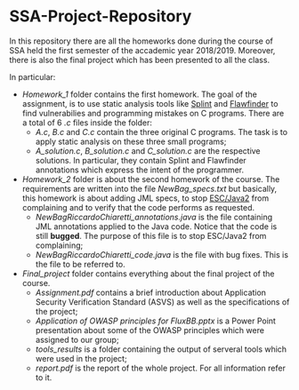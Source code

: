 # SSA-Project-Repository

In this repository there are all the homeworks done during the course of SSA held the first semester of the accademic year 2018/2019.
Moreover, there is also the final project which has been presented to all the class.

In particular:
- *Homework_1* folder contains the first homework. The goal of the assignment, is to use static analysis tools like 
  [Splint](https://splint.org/) and [Flawfinder](https://dwheeler.com/flawfinder/) to find vulnerabilies and programming 
  mistakes on C programs. There are a total of 6 *.c* files inside the folder:
  - *A.c*, *B.c* and *C.c* contain the three original C programs. The task is to apply static analysis on these three 
    small programs;
  - *A_solution.c*, *B_solution.c* and *C_solution.c* are the respective solutions.
    In particular, they contain Splint and Flawfinder annotations which express the intent of the programmer. 
- *Homework_2* folder is about the second homework of the course. The requirements are written into 
  the file *NewBag_specs.txt* 
  but basically, this homework is about adding JML specs, to stop [ESC/Java2](http://kindsoftware.com/products/opensource/ESCJava2/) from complaining and to verify 
  that the code performs as requested.
  - *NewBagRiccardoChiaretti_annotations.java* is the file containing JML annotations applied to the Java code.
    Notice that the code is still **bugged**. The purpose of this file is to stop ESC/Java2 from complaining;
  - *NewBagRiccardoChiaretti_code.java* is the file with bug fixes. This is the file to be referred to.
- *Final_project* folder contains everything about the final project of the course. 
  - *Assignment.pdf* contains a brief introduction about Application Security Verification Standard (ASVS) as well 
    as the specifications of the project;
  - *Application of OWASP principles for FluxBB.pptx* is a Power Point presentation about some of the OWASP
    principles which were assigned to our group;
  - *tools_results* is a folder containing the output of serveral tools which were used in the project;
  - *report.pdf* is the report of the whole project. For all information refer to it.



